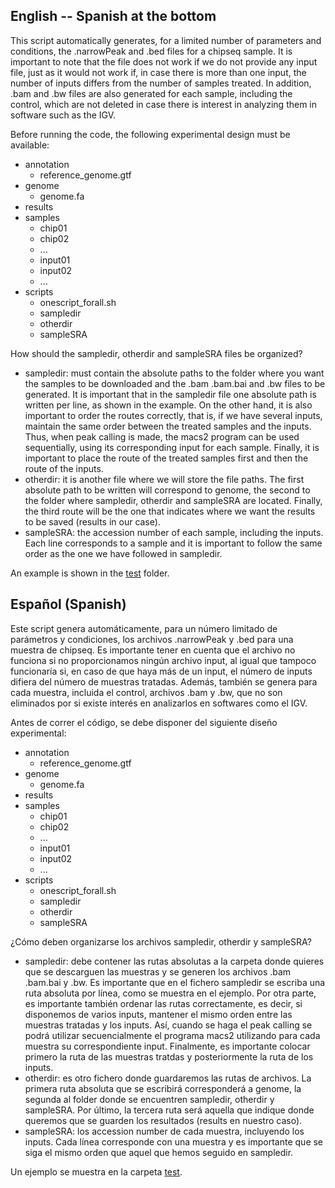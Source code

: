 ## English -- Spanish at the bottom
This script automatically generates, for a limited number of parameters and conditions, the .narrowPeak and .bed files for a chipseq sample. It is important to note that the file does not work if we do not provide any input file, just as it would not work if, in case there is more than one input, the number of inputs differs from the number of samples treated. In addition, .bam and .bw files are also generated for each sample, including the control, which are not deleted in case there is interest in analyzing them in software such as the IGV.

Before running the code, the following experimental design must be available:

* annotation
    * reference_genome.gtf
* genome
    * genome.fa
* results
* samples
    * chip01
    * chip02
    * ...
    * input01
    * input02
    * ...
* scripts
    * onescript_forall.sh
    * sampledir
    * otherdir
    * sampleSRA

How should the sampledir, otherdir and sampleSRA files be organized?
- sampledir: must contain the absolute paths to the folder where you want the samples to be downloaded and the .bam .bam.bai and .bw files to be generated. It is important that in the sampledir file one absolute path is written per line, as shown in the example. On the other hand, it is also important to order the routes correctly, that is, if we have several inputs, maintain the same order between the treated samples and the inputs. Thus, when peak calling is made, the macs2 program can be used sequentially, using its corresponding input for each sample. Finally, it is important to place the route of the treated samples first and then the route of the inputs.
- otherdir: it is another file where we will store the file paths. The first absolute path to be written will correspond to genome, the second to the folder where sampledir, otherdir and sampleSRA are located. Finally, the third route will be the one that indicates where we want the results to be saved (results in our case).
- sampleSRA: the accession number of each sample, including the inputs. Each line corresponds to a sample and it is important to follow the same order as the one we have followed in sampledir.

An example is shown in the [test](https://github.com/CarlosRangel23/TareasMadobis/tree/main/OmicsSubject/chipseq/test) folder.

## Español (Spanish)
Este script genera automáticamente, para un número limitado de parámetros y condiciones, los archivos .narrowPeak y .bed para una muestra de chipseq. Es importante tener en cuenta que el archivo no funciona si no proporcionamos ningún archivo input, al igual que tampoco funcionaría si, en caso de que haya más de un input, el número de inputs difiera del número de muestras tratadas. Además, también se genera para cada muestra, incluida el control, archivos .bam y .bw, que no son eliminados por si existe interés en analizarlos en softwares como el IGV.

Antes de correr el código, se debe disponer del siguiente diseño experimental:

* annotation
    * reference_genome.gtf
* genome
    * genome.fa
* results
* samples
    * chip01
    * chip02
    * ...
    * input01
    * input02
    * ...
* scripts
    * onescript_forall.sh
    * sampledir
    * otherdir
    * sampleSRA
     
¿Cómo deben organizarse los archivos sampledir, otherdir y sampleSRA?
- sampledir: debe contener las rutas absolutas a la carpeta donde quieres que se descarguen las muestras y se generen los archivos .bam .bam.bai y .bw. Es importante que en el fichero sampledir se escriba una ruta absoluta por línea, como se muestra en el ejemplo. Por otra parte, es importante también ordenar las rutas correctamente, es decir, si disponemos de varios inputs, mantener el mismo orden entre las muestras tratadas y los inputs. Así, cuando se haga el peak calling se podrá utilizar secuencialmente el programa macs2 utilizando para cada muestra su correspondiente input. Finalmente, es importante colocar primero la ruta de las muestras tratdas y posteriormente la ruta de los inputs.
- otherdir: es otro fichero donde guardaremos las rutas de archivos. La primera ruta absoluta que se escribirá corresponderá a genome, la segunda al folder donde se encuentren sampledir, otherdir y sampleSRA. Por último, la tercera ruta será aquella que indique donde queremos que se guarden los resultados (results en nuestro caso).
- sampleSRA: los accession number de cada muestra, incluyendo los inputs. Cada línea corresponde con una muestra y es importante que se siga el mismo orden que aquel que hemos seguido en sampledir.

Un ejemplo se muestra en la carpeta [test](https://github.com/CarlosRangel23/TareasMadobis/tree/main/OmicsSubject/chipseq/test).
